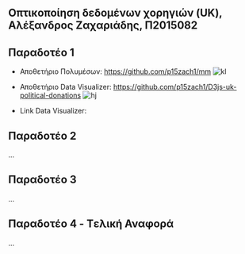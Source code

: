 ## Οπτικοποίηση δεδομένων χορηγιών (UK), Αλέξανδρος Ζαχαριάδης, Π2015082
## Παραδοτέο 1

+ Αποθετήριο Πολυμέσων: https://github.com/p15zach1/mm
![kl](https://user-images.githubusercontent.com/22659306/31491196-25da6eea-af4f-11e7-9210-aa71afcc6e8f.png)

+ Αποθετήριο Data Visualizer: https://github.com/p15zach1/D3js-uk-political-donations
![hj](https://user-images.githubusercontent.com/22659306/31490882-2db04c26-af4e-11e7-9559-1274176920c8.jpg)


+ Link Data Visualizer: 

## Παραδοτέο 2

...

## Παραδοτέο 3

...

## Παραδοτέο 4 - Tελική Αναφορά

...
